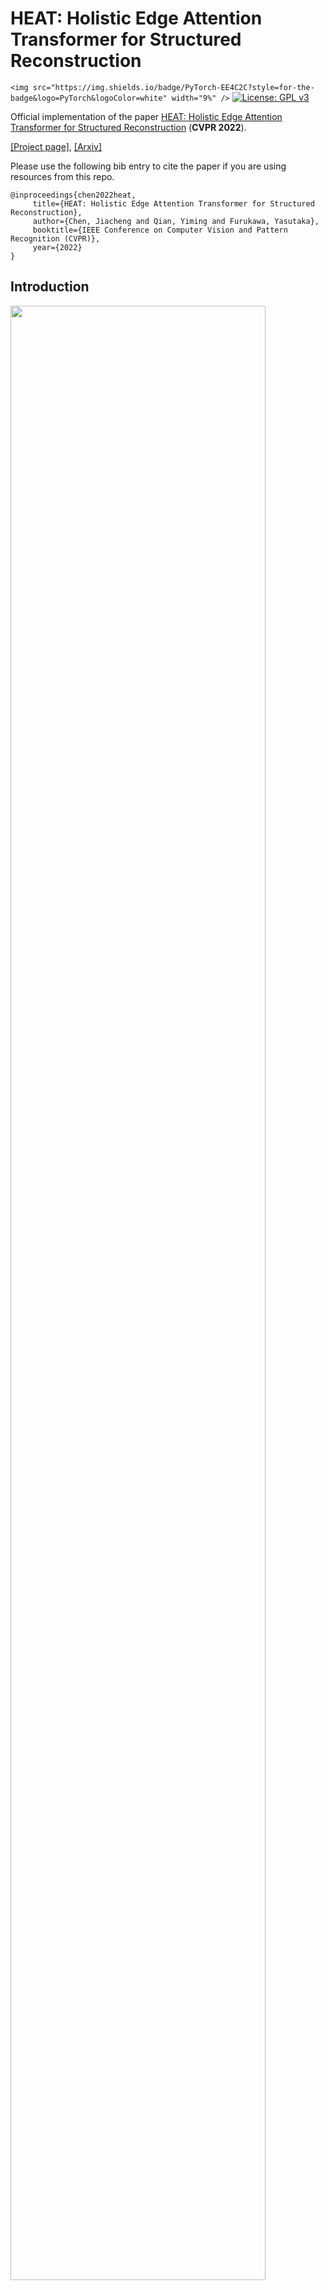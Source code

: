 # HEAT: Holistic Edge Attention Transformer for Structured Reconstruction

`<img src="https://img.shields.io/badge/PyTorch-EE4C2C?style=for-the-badge&logo=PyTorch&logoColor=white" width="9%" />` [![License: GPL v3](https://img.shields.io/badge/License-GPLv3-blue.svg)](https://www.gnu.org/licenses/gpl-3.0)

Official implementation of the paper [HEAT: Holistic Edge Attention Transformer for Structured Reconstruction](https://arxiv.org/abs/2111.15143) (**CVPR 2022**).

[[Project page]](https://heat-structured-reconstruction.github.io/), [[Arxiv]](https://arxiv.org/abs/2111.15143)

Please use the following bib entry to cite the paper if you are using resources from this repo.

```
@inproceedings{chen2022heat,
     title={HEAT: Holistic Edge Attention Transformer for Structured Reconstruction},
     author={Chen, Jiacheng and Qian, Yiming and Furukawa, Yasutaka},
     booktitle={IEEE Conference on Computer Vision and Pattern Recognition (CVPR)},
     year={2022}
} 
```

## Introduction

<img src="assets/img/problem_description.png" width="90%">

This paper focuses on a typical family of structured reconstruction tasks: planar graph reconstruction. Two different tasks are included: 1) outdoor architecture reconstruction from a satellite image; or 2) floorplan reconstruction from a point density image. The above below shows examples. The key contributions of the paper are:

- a transformer-based architecture w/ state-of-the-art performance and efficiency on two different tasks, w/o domain specific heuristics
- a geometry-only decoder branch w/ a masked training strategy to enhance the geometry learning

<img src="assets/img/pipeline.png" width="90%">

As shown by the above figure, the overall pipeline of our method consists of three key steps: 1) edge node initialization; 2) edge image feature fusion and edge filtering; and 3) holistic structural reasoning with two weight-sharing transformer decoders. Please refer to the paper for more details.

This repo provides the code, data, and pre-trained checkpoints of HEAT for the two tasks covered in the paper.

## Preparation

**Note: The code, data, and pre-trained models in this repo are for non-commercial research purposes only, please check the LICENSE file for details.**

### Environment

This repo was developed and tested with ``Python3.7``

Install the required packages, and compile the deformable-attention modules (from [deformable-DETR](https://github.com/fundamentalvision/Deformable-DETR))

```
pip install -r requirements.txt
cd  models/ops/
sh make.sh
cd ...
```

### Data

Please download the data for the two tasks from the [link](https://drive.google.com/file/d/1BL58xl2U8H96YBkkB7WjDmtznuEj6PbG/view?usp=sharing) here.  Extract the data into the ``./data`` directory.

The file structure should be like the following:

```
data
├── outdoor
│   ├── cities_dataset  # the outdoor architecture dataset from previous works
│   │      ├── annot    # the G.T. planar graphs
│   │      ├── rgb      # the input images
│   │      ├── ......   # dataset splits, miscs
│   │
│   └── det_finals   # corner detection results from previous works (not used by our full method, but used for ablation studies) 
│
└── s3d_floorplan       # the Structured3D floorplan dataset, produced with the scripts from MonteFloor
    ├── annot           # the G.T. planar graphs 
    │
    ├── density         # the point density images
    │
    │── ......          # dataset splits, miscs
```

Note that the Structured3D floorplan data is generated with the scripts provided by MonteFloor[1]. We thank the authors for kindly sharing the processing scripts, please cite their paper if you use the corresponding resources.

#### Data preprocessing for floorplan reconstruction (Optional)

All the data used in our paper are provided in the download links above. However, If you are interested in the data preparation process for the floorplan reconstruction task, please refer to the [``s3d_preprocess``](https://github.com/woodfrog/heat/tree/master/s3d_preprocess) directory in which we provide the scripts and a brief doc.

### Checkpoints

We provide the checkpoints for our full method under [this link](https://drive.google.com/file/d/1Oua4RCaxOIm7-mWXoUJZHTNE3oSPrDTw/view?usp=sharing), please download and extract.

## Inference, evaluation, and visualization

We provide the instructions to run the inference, quantitative evaluation, and qualitative visualization in this section.

### Outdoor architecture reconstruction

- **Inference.** Run the inference with the pre-trained checkpoints, with image size 256:

  ```
  python infer.py --checkpoint_path ./checkpoints/ckpts_heat_outdoor_256/checkpoint.pth  --dataset outdoor --image_size 256 --viz_base ./results/viz_heat_outdoor_256 --save_base ./results/npy_heat_outdoor_256
  ```

  or with image size 512:

  ```
  python infer.py --checkpoint_path ./checkpoints/ckpts_heat_outdoor_512/checkpoint.pth  --dataset outdoor --image_size 512 --viz_base ./results/viz_heat_outdoor_512 --save_base ./results/npy_heat_outdoor_512
  ```
- **Quantitative evaluation.** The quantitative evaluation for this dataset is included in the inference script. The metric implementations (in ``./metrics``) are borrowed from [Explore-classify[2]](https://zhangfuyang.github.io/expcls/).
- **Qualitative evaluation.** To get the qualitative visualizations used in our paper, set the paths properly in ``./qualitative_outdoor/visualize_npy.py``, and then run:

  ```
  cd qualitative_outdoor
  python visualize_npy.py
  cd ..
  ```

### Floorplan reconstruction

- **Inference.** Run the inference with the pre-trained checkpoints:

  ```
  python infer.py --checkpoint_path ./checkpoints/ckpts_heat_s3d_256/checkpoint.pth  --dataset s3d_floorplan --image_size 256 --viz_base ./results/viz_heat_s3d_256 --save_base ./results/npy_heat_s3d_256 
  ```
- **Quantitative evaluation.** The quantitative evaluation is again adapted from the code of MonteFloor[1], we thank the authors for sharing the evaluation code. Please first download the data used by MonteFloor with [this link](https://drive.google.com/file/d/1XpKm3vjvw4lOw32pX81w0U0YL_PBuzez/view?usp=sharing) (required by evaluation code) and extract it as ``./s3d_floorplan_eval/montefloor_data``. Then run the evaluation by:

  ```
  cd s3_floorplan_eval
  python evaluate_solution.py --dataset_path ./montefloor_data --dataset_type s3d --scene_id val
  cd ..
  ```

  Note that we augment the original evaluation code with an algorithm for extracting valid planar graph from our outputs (implemented in ``/s3d_floorplan_eval/planar_graph_utils.py``). Invalid structures including crossing edges or unclosed loops are discarded. The same algorithm is also applied to all our baseline approaches.
- **Qualitative evaluation.** To generate the qualitative visualization results used in the paper, set the paths properly in ``./s3d_floorplan_eval/visualize_npy.py``, and then run:

  ```
  cd s3d_floorplan_eval
  python visualize_npy.py
  cd ..
  ```

  Note that the incomplete regions are discarded before the quantitative evaluation. The quantitative metrics from MonteFloor[1] are room-based, and incomplete regions are simply treated as missing rooms. For qualitative visualization, we plot all predicted corners and edges, but only complete (i.e., valid) regions are colored.

## Training

Set up the training arguments in ``arguments.py``, and then run the training by:

```
CUDA_VISIBLE_DEVICES={gpu_ids} python train.py
```

Or specify the key arguments in the command line and run the outdoor experiment by:

```
CUDA_VISIBLE_DEVICES={gpu_ids} python train.py  --exp_dataset outdoor  --epochs 800 --lr_drop 600  --batch_size 16  --output_dir ./checkpoints/ckpts_heat_outdoor_256  --image_size 256  --max_corner_num 150  --lambda_corner 0.05  --run_validation
```

or run the s3d floorplan experiment by:

```
CUDA_VISIBLE_DEVICES={gpu_ids} python train.py  --exp_dataset s3d_floorplan  --epochs 400 --lr_drop 300  --batch_size 16  --output_dir ./checkpoints/ckpts_heat_s3d_256  --image_size 256  --max_corner_num 200  --lambda_corner 0.10  --run_validation
```

With the default setting (e.g., model setup, batch size, etc.), training the full HEAT (i.e., the end-to-end corner and edge modules) needs at least 2 GPUs with ~16GB memory each.

## References

[1]. Stekovic, Sinisa, Mahdi Rad, Friedrich Fraundorfer and Vincent Lepetit. “MonteFloor: Extending MCTS for Reconstructing Accurate Large-Scale Floor Plans.” 2021 IEEE/CVF International Conference on Computer Vision (ICCV) (2021): 16014-16023.

[2]. Zhang, Fuyang, Xiangyu Xu, Nelson Nauata and Yasutaka Furukawa. “Structured Outdoor Architecture Reconstruction by Exploration and Classification.” 2021 IEEE/CVF International Conference on Computer Vision (ICCV) (2021): 12407-12415.
